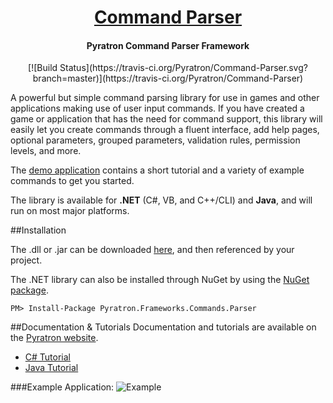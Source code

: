 #  <center>[Command Parser](https://www.pyratron.com/command-parser)</center>
#### <center>Pyratron Command Parser Framework</center>
<center>[![Build Status](https://travis-ci.org/Pyratron/Command-Parser.svg?branch=master)](https://travis-ci.org/Pyratron/Command-Parser)</center>

A powerful but simple command parsing library for use in games and other applications making use of user input commands. If you have created a game or application that has the need for command support, this library will easily let you create commands through a fluent interface, add help pages, optional parameters, grouped parameters, validation rules, permission levels, and more. 

The [demo application](https://github.com/Pyratron/Command-Parser/archive/master.zip) contains a short tutorial and a variety of example commands to get you started.

The library is available for **.NET** (C#, VB, and C++/CLI) and **Java**, and will run on most major platforms.

##Installation

The .dll or .jar can be downloaded [here](https://github.com/Pyratron/Command-Parser/releases/latest), and then referenced by your project.

The .NET library can also be installed through NuGet by using the [NuGet package](https://www.nuget.org/packages/Pyratron.Frameworks.Commands.Parser/1.3.0).

    PM> Install-Package Pyratron.Frameworks.Commands.Parser 

##Documentation & Tutorials
Documentation and tutorials are available on the [Pyratron website](https://www.pyratron.com/command-parser).

 - [C# Tutorial](https://www.pyratron.com/docs/command-parser/18-net-tutorial)
 - [Java Tutorial](https://www.pyratron.com/docs/command-parser/19-java-tutorial)

###Example Application:
![Example](https://www.pyratron.com/images/pages/command-parser/demo.png)
